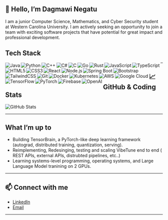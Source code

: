 ## 👋 Hello, I’m Dagmawi Negatu

I am a junior Computer Science, Mathematics, and Cyber Security student at Western Carolina University. I am actively seeking an opportunity to join a team with exciting software projects that have potential for great impact and professional development.

## Tech Stack

<img align="left" alt="Java" src="https://img.shields.io/badge/Java-%23ED8B00.svg?style=for-the-badge&logo=java&logoColor=white"/>
<img align="left" alt="Python" src="https://img.shields.io/badge/Python-3670A0?style=for-the-badge&logo=python&logoColor=ffdd54"/>
<img align="left" alt="C++" src="https://img.shields.io/badge/C++-00599C?style=for-the-badge&logo=cplusplus&logoColor=white"/>
<img align="left" alt="C#" src="https://img.shields.io/badge/C%23-239120?style=for-the-badge&logo=c-sharp&logoColor=white"/>
<img align="left" alt="C" src="https://img.shields.io/badge/C-%2300599C.svg?style=for-the-badge&logo=c&logoColor=white"/>
<img align="left" alt="Go" src="https://img.shields.io/badge/Go-00ADD8?style=for-the-badge&logo=go&logoColor=white"/>
<img align="left" alt="Rust" src="https://img.shields.io/badge/Rust-%23000000.svg?style=for-the-badge&logo=rust&logoColor=white"/>
<img align="left" alt="JavaScript" src="https://img.shields.io/badge/JavaScript-%23323330.svg?style=for-the-badge&logo=javascript&logoColor=%23F7DF1E"/>
<img align="left" alt="TypeScript" src="https://img.shields.io/badge/TypeScript-007ACC?style=for-the-badge&logo=typescript&logoColor=white"/>
<img align="left" alt="HTML5" src="https://img.shields.io/badge/HTML5-%23E34F26.svg?style=for-the-badge&logo=html5&logoColor=white"/>
<img align="left" alt="CSS3" src="https://img.shields.io/badge/CSS3-1572B6?style=for-the-badge&logo=css3&logoColor=white"/>
<img align="left" alt="React" src="https://img.shields.io/badge/React-%2320232a.svg?style=for-the-badge&logo=react&logoColor=%2361DAFB"/>
<img align="left" alt="Node.js" src="https://img.shields.io/badge/Node.js-43853D?style=for-the-badge&logo=node.js&logoColor=white"/>
<img align="left" alt="Spring Boot" src="https://img.shields.io/badge/Spring%20Boot-%236DB33F.svg?style=for-the-badge&logo=springboot&logoColor=white"/>
<img align="left" alt="Bootstrap" src="https://img.shields.io/badge/Bootstrap-563D7C?style=for-the-badge&logo=bootstrap&logoColor=white"/>
<img align="left" alt="TailwindCSS" src="https://img.shields.io/badge/Tailwind_CSS-38B2AC?style=for-the-badge&logo=tailwind-css&logoColor=white"/>
<img align="left" alt="Git" src="https://img.shields.io/badge/Git-F05032?style=for-the-badge&logo=git&logoColor=white"/>
<img align="left" alt="Docker" src="https://img.shields.io/badge/Docker-2496ED?style=for-the-badge&logo=docker&logoColor=white"/>
<img align="left" alt="Kubernetes" src="https://img.shields.io/badge/Kubernetes-326ce5?style=for-the-badge&logo=kubernetes&logoColor=white"/>
<img align="left" alt="AWS" src="https://img.shields.io/badge/AWS-%23FF9900.svg?style=for-the-badge&logo=amazon-aws&logoColor=white"/>
<img align="left" alt="Google Cloud" src="https://img.shields.io/badge/Google_Cloud-4285F4?style=for-the-badge&logo=google-cloud&logoColor=white"/>
<img align="left" alt="TensorFlow" src="https://img.shields.io/badge/TensorFlow-%23FF6F00.svg?style=for-the-badge&logo=tensorflow&logoColor=white"/>
<img align="left" alt="PyTorch" src="https://img.shields.io/badge/PyTorch-%23EE4C2C.svg?style=for-the-badge&logo=pytorch&logoColor=white"/>
<img align="left" alt="Firebase" src="https://img.shields.io/badge/Firebase-039BE5?style=for-the-badge&logo=firebase&logoColor=white"/>
<img align="left" alt="OpenAI" src="https://img.shields.io/badge/OpenAI-412991?style=for-the-badge&logo=openai&logoColor=white"/>




---

## 📈 GitHub & Coding Stats

![GitHub Stats](https://github-readme-stats.vercel.app/api?username=d-negatu&show_icons=true&theme=radical&count_private=true)


---

## What I’m up to
- Building TensorBrain, a PyTorch-like deep learning framework (autograd, distributed training, quantization, serving).
- Reimplementing, Redesinging, testing and scaling VibeTune end to end ( REST APIs, external APIs, distrubted pipelines, etc..)
- Learning systems-level programming, operating systems, and Large Language Model tranining on 2 GPUs.


---

## 📫 Connect with me
- [LinkedIn](https://www.linkedin.com/in/danegatu)  
- [Email](dagmawi.negatu@gmail.com)  

---

